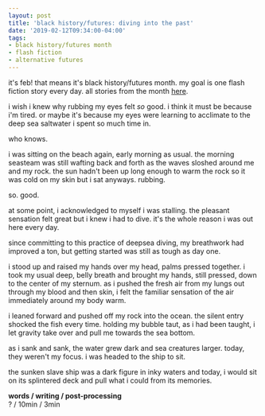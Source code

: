 ```yaml
---
layout: post
title: 'black history/futures: diving into the past'
date: '2019-02-12T09:34:00-04:00'
tags:
- black history/futures month
- flash fiction
- alternative futures
--- 
```


<p class="message">it's feb! that means it's black history/futures month. my goal is one flash fiction story every day. all stories from the month <a href="{{ site.baseurl }}tags/#black%20history/futures%20month-ref">here</a>.</p>

i wish i knew why rubbing my eyes felt _so_ good. i think it must be because i'm tired. or maybe it's because my eyes were learning to acclimate to the deep sea saltwater i spent so much time in. 

who knows. 

i was sitting on the beach again, early morning as usual. the morning seasteam was still wafting back and forth as the waves sloshed around me and my rock. the sun hadn't been up long enough to warm the rock so it was cold on my skin but i sat anyways. rubbing. 

so. good. 

at some point, i acknowledged to myself i was stalling. the pleasant sensation felt great but i knew i had to dive. it's the whole reason i was out here every day. 

since committing to this practice of deepsea diving, my breathwork  had improved a ton, but getting started was still as tough as day one. 

i stood up and raised my hands over my head, palms pressed together. i took my usual deep, belly breath and brought my hands, still pressed, down to the center of my sternum. as i pushed the fresh air from my lungs out through my blood and then skin, i felt the familiar sensation of the air immediately around my body warm. 

i leaned forward and pushed off my rock into the ocean. the silent entry shocked the fish every time. holding my bubble taut, as i had been taught, i let gravity take over and pull me towards the sea bottom. 

as i sank and sank, the water grew dark and sea creatures larger. today, they weren't my focus. i was headed to the ship to sit. 

the sunken slave ship was a dark figure in inky waters and today, i would sit on its splintered deck and pull what i could from its memories. 

<!-- hyperlink bank -->


<!-- &#042; = asterisk -->
<!-- &#039; = single quote '-->

**words / writing / post-processing**  
? / 10min / 3min